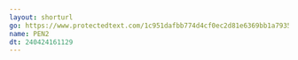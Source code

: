 ```yaml
---
layout: shorturl
go: https://www.protectedtext.com/1c951dafbb774d4cf0ec2d81e6369bb1a79354bf0d0a75424157bcb887082
name: PEN2
dt: 240424161129
---
```


